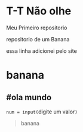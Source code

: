 # T-T Não olhe 
 Meu Primeiro repositorio

repositorio de um Banana

essa linha adicionei pelo site

# banana
#ola mundo
---

`num = input(`digite um valor`)`

> banana
